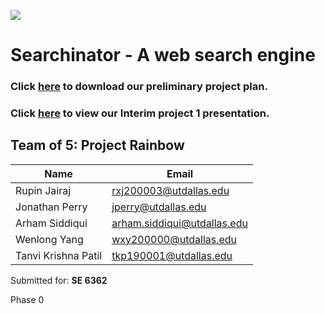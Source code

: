 ![](https://i.imgur.com/cLsn26E.jpeg)

# Searchinator - A web search engine

### Click [here](./preliminaryProjectPlan.pdf) to download our preliminary project plan.

### Click [here](https://docs.google.com/presentation/d/1Z39I124W2o9b24dh8XEqWYbzgFOcfTBwWvVViPaYMsA/edit?usp=sharing) to view our Interim project 1 presentation.

## Team of 5: Project Rainbow

| Name                | Email                       |
|---------------------|-----------------------------|
| Rupin Jairaj        | [rxj200003@utdallas.edu](mailto:rxj200003@utdallas.edu)           |
| Jonathan Perry      | [jperry@utdallas.edu](mailto:jperry@utdallas.edu)                 |
| Arham Siddiqui      | [arham.siddiqui@utdallas.edu](mailto:arham.siddiqui@utdallas.edu) |
| Wenlong Yang        | [wxy200000@utdallas.edu](mailto:wxy200000@utdallas.edu)           |
| Tanvi Krishna Patil | [tkp190001@utdallas.edu](mailto:tkp190001@utdallas.edu)           |

Submitted for: **SE 6362**

Phase 0